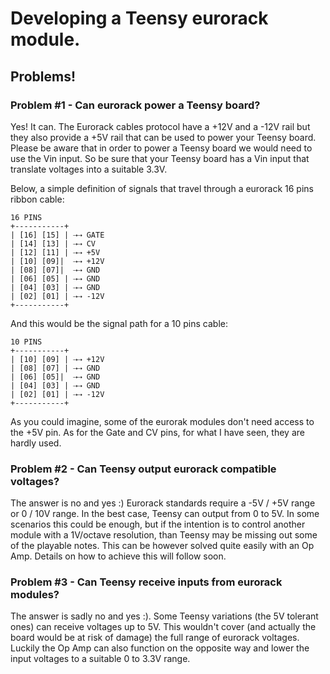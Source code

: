# Developing a Teensy eurorack module.

## Problems!

### Problem #1 - Can eurorack power a Teensy board?

Yes! It can. The Eurorack cables protocol have a +12V and a -12V rail but they also provide a +5V rail that can be used to power your Teensy board. Please be aware that in order to power a Teensy board we would need to use the Vin input. So be sure that your Teensy board has a Vin input that translate voltages into a suitable 3.3V.

Below, a simple definition of signals that travel through a eurorack 16 pins ribbon cable:

```
16 PINS
+-----------+
| [16] [15] | ⇢⇢ GATE
| [14] [13] | ⇢⇢ CV
| [12] [11] | ⇢⇢ +5V
| [10] [09]|  ⇢⇢ +12V
| [08] [07]|  ⇢⇢ GND
| [06] [05] | ⇢⇢ GND
| [04] [03] | ⇢⇢ GND
| [02] [01] | ⇢⇢ -12V
+-----------+
```

And this would be the signal path for a 10 pins cable:

```
10 PINS
+-----------+
| [10] [09] | ⇢⇢ +12V
| [08] [07] | ⇢⇢ GND
| [06] [05]|  ⇢⇢ GND
| [04] [03] | ⇢⇢ GND
| [02] [01] | ⇢⇢ -12V
+-----------+
```

As you could imagine, some of the eurorak modules don't need access to the +5V pin. As for the Gate and CV pins, for what I have seen, they are hardly used.

### Problem #2 - Can Teensy output eurorack compatible voltages?

The answer is no and yes :) Eurorack standards require a -5V / +5V range or 0 / 10V range.
In the best case, Teensy can output from 0 to 5V. In some scenarios this could be enough, but if the intention is to control another module with a 1V/octave resolution, than Teensy may be missing out some of the playable notes. This can be however solved quite easily with an Op Amp. Details on how to achieve this will follow soon.

### Problem #3 - Can Teensy receive inputs from eurorack modules?

The answer is sadly no and yes :). Some Teensy variations (the 5V tolerant ones) can receive voltages up to 5V. This wouldn't cover (and actually the board would be at risk of damage) the full range of eurorack voltages. Luckily the Op Amp can also function on the opposite way and lower the input voltages to a suitable 0 to 3.3V range.

